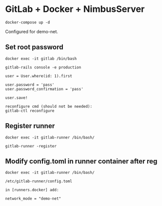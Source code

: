 # GitLab + Docker + NimbusServer

```
docker-compose up -d
```

Configured for demo-net.

## Set root password

```
docker exec -it gitlab /bin/bash

gitlab-rails console -e production

user = User.where(id: 1).first

user.password = 'pass'
user.password_confirmation = 'pass'

user.save!

reconfigure cmd (should not be needed):
gitlab-ctl reconfigure
```

## Register runner

```
docker exec -it gitlab-runner /bin/bash/

gitlab-runner -register
```

## Modify config.toml in runner container after reg

```
docker exec -it gitlab-runner /bin/bash/

/etc/gitlab-runner/config.toml

in [runners.docker] add:

network_mode = "demo-net"
```

